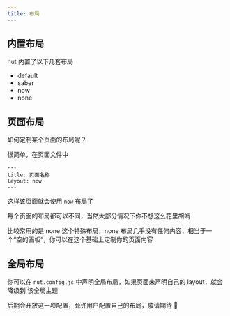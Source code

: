```yaml
---
title: 布局
---
```


## 内置布局

nut 内置了以下几套布局

- default
- saber
- now
- none

## 页面布局

如何定制某个页面的布局呢？

很简单，在页面文件中

```
---
title: 页面名称
layout: now
---
```

这样该页面就会使用 `now` 布局了

每个页面的布局都可以不同，当然大部分情况下你不想这么花里胡哨

<p class="tip">
  比较常用的是 none 这个特殊布局，none 布局几乎没有任何内容，相当于一个“空的画板”，你可以在这个基础上定制你的页面内容
</p>

## 全局布局

你可以在 `nut.config.js` 中声明全局布局，如果页面未声明自己的 layout，就会降级到 该全局主题

<p class="tip">
  后期会开放这一项配置，允许用户配置自己的布局，敬请期待 💙
</p>
